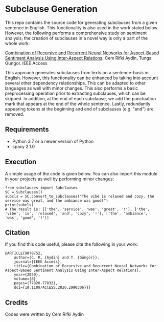 # Subclause Generation
This repo contains the source code for generating subclauses from a given sentence in English. This functionality is also used in the work stated below. However, the following performs a comprehensive study on sentiment analysis; the creation of subclauses in a novel way is only a part of the whole work:

[Combination of Recursive and Recurrent Neural Networks for Aspect-Based Sentiment Analysis Using Inter-Aspect Relations](https://ieeexplore.ieee.org/document/9078752).
Cem Rifki Aydin, Tunga Gungor. IEEE Access

This approach generates subclauses from texts on a sentence-basis in English. However, this functionality can be enhanced by taking into account several other dependency relationships. This can be adapted to other languages as well with minor changes. This also performs a basic preprocessing operation prior to extracting subclauses, which can be skipped. In addition, at the end of each subclause, we add the punctuation mark that appears at the end of the whole sentence. Lastly, redundantly appearing tokens at the beginning and end of subclauses (e.g. "and") are removed.

## Requirements

- Python 3.7 or a newer version of Python
- spacy 2.1.0

## Execution

A simple usage of the code is given below. You can also import this module in your projects as well by performing minor changes:
```
from subclauses import Subclauses
SC = Subclauses()
subcls = SC.convert_to_subclauses("The vibe is relaxed and cozy, the service was great, and the ambiance was good!")
print(subcls)
# The result is: [['the', 'service', 'was', 'great', '!'], ['the', 'vibe', 'is', 'relaxed', 'and', 'cozy', '!'], ['the', 'ambiance', 'was', 'good', '!']]
```

## Citation
If you find this code useful, please cite the following in your work:
```
@ARTICLE{9078752,  
    author={C. R. {Aydin} and T. {Güngör}},  
    journal={IEEE Access},   
    title={Combination of Recursive and Recurrent Neural Networks for Aspect-Based Sentiment Analysis Using Inter-Aspect Relations},   
    year={2020},  
    volume={8},  
    pages={77820-77832},  
    doi={10.1109/ACCESS.2020.2990306}}}
```
## Credits
Codes were written by Cem Rifki Aydin
